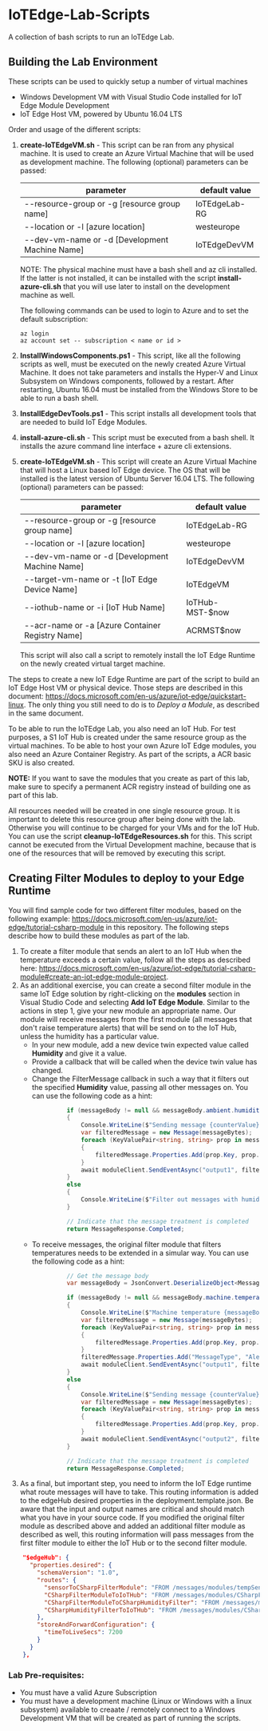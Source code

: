 # IoTEdge-Lab-Scripts
A collection of bash scripts to run an IoTEdge Lab.
## Building the Lab Environment
These scripts can be used to quickly setup a number of virtual machines
- Windows Development VM with Visual Studio Code installed for IoT Edge Module Development
- IoT Edge Host VM, powered by Ubuntu 16.04 LTS

Order and usage of the different scripts:
1. **create-IoTEdgeVM.sh** - This script can be ran from any physical machine. It is used to create an Azure Virtual Machine that will be used as development machine. The following (optional) parameters can be passed:

   | parameter                                      | default value |
   |---                                             |---            |
   | --resource-group or -g [resource group name]   | IoTEdgeLab-RG |
   | --location or -l [azure location]              | westeurope    |
   | --dev-vm-name or -d [Development Machine Name] | IoTEdgeDevVM  |
   
   NOTE: The physical machine must have a bash shell and az cli installed. If the latter is not installed, it can be installed with the script **install-azure-cli.sh** that you will use later to install on the development machine as well.
   
   The following commands can be used to login to Azure and to set the default subscription:
   ```
   az login
   az account set -- subscription < name or id >
   ```
1. **InstallWindowsComponents.ps1** - This script, like all the following scripts as well, must be executed on the newly created Azure Virtual Machine. It does not take parameters and installs the Hyper-V and Linux Subsystem on Windows components, followed by a restart. After restarting, Ubuntu 16.04 must be installed from the Windows Store to be able to run a bash shell.
1. **InstallEdgeDevTools.ps1** - This script installs all development tools that are needed to build IoT Edge Modules.
1. **install-azure-cli.sh** - This script must be executed from a bash shell. It installs the azure command line interface + azure cli extensions.
1. **create-IoTEdgeVM.sh** - This script will create an Azure Virtual Machine that will host a Linux based IoT Edge device. The OS that will be installed is the latest version of Ubuntu Server 16.04 LTS. The following (optional) parameters can be passed:

   | parameter                                        | default value   |
   |---                                               |---              |
   | --resource-group or -g [resource group name]     | IoTEdgeLab-RG   |
   | --location or -l [azure location]                | westeurope      |
   | --dev-vm-name or -d [Development Machine Name]   | IoTEdgeDevVM    |
   | --target-vm-name or -t [IoT Edge Device Name]    | IoTEdgeVM       |
   | --iothub-name or -i [IoT Hub Name]               | IoTHub-MST-$now |
   | --acr-name or -a [Azure Container Registry Name] | ACRMST$now      |

   This script will also call a script to remotely install the IoT Edge Runtime on the newly created virtual target machine.

The steps to create a new IoT Edge Runtime are part of the script to build an IoT Edge Host VM or physical device. Those steps are described in this document: https://docs.microsoft.com/en-us/azure/iot-edge/quickstart-linux. The only thing you still need to do is to *Deploy a Module*, as described in the same document.

To be able to run the IoTEdge Lab, you also need an IoT Hub. For test purposes, a S1 IoT Hub is created under the same resource group as the virtual machines. To be able to host your own Azure IoT Edge modules, you also need an Azure Container Registry. As part of the scripts, a ACR basic SKU is also created.

   **NOTE:** If you want to save the modules that you create as part of this lab, make sure to specify a permanent ACR registry instead of building one as part of this lab.

All resources needed will be created in one single resource group. It is important to delete this resource group after being done with the lab. Otherwise you will continue to be charged for your VMs and for the IoT Hub. You can use the script **cleanup-IoTEdgeResources.sh** for this. This script cannot be executed from the Virtual Development machine, because that is one of the resources that will be removed by executing this script.

## Creating Filter Modules to deploy to your Edge Runtime

You will find sample code for two different filter modules, based on the following example: https://docs.microsoft.com/en-us/azure/iot-edge/tutorial-csharp-module in this repository. The following steps describe how to build these modules as part of the lab.

1. To create a filter module that sends an alert to an IoT Hub when the temperature exceeds a certain value, follow all the steps as described here: https://docs.microsoft.com/en-us/azure/iot-edge/tutorial-csharp-module#create-an-iot-edge-module-project.
1. As an additional exercise, you can create a second filter module in the same IoT Edge solution by right-clicking on the **modules** section in Visual Studio Code and selecting **Add IoT Edge Module**. Similar to the actions in step 1, give your new module an appropriate name. Our module will receive messages from the first module (all messages that don't raise temperature alerts) that will be send on to the IoT Hub, unless the humidity has a particular value.
   - In your new module, add a new device twin expected value called **Humidity** and give it a value.
   - Provide a callback that will be called when the device twin value has changed.
   - Change the FilterMessage callback in such a way that it filters out the specified **Humidity** value, passing all other messages on. You can use the following code as a hint:
   ```csharp
                if (messageBody != null && messageBody.ambient.humidity != humidityFilter)
                {
                    Console.WriteLine($"Sending message {counterValue} on to the IoTHub!");
                    var filteredMessage = new Message(messageBytes);
                    foreach (KeyValuePair<string, string> prop in message.Properties )
                    {
                        filteredMessage.Properties.Add(prop.Key, prop.Value);
                    }
                    await moduleClient.SendEventAsync("output1", filteredMessage);
                }
                else
                {
                    Console.WriteLine($"Filter out messages with humidity: {humidityFilter}");
                }

                // Indicate that the message treatment is completed
                return MessageResponse.Completed;
   ```
   - To receive messages, the original filter module that filters temperatures needs to be extended in a simular way. You can use the following code as a hint:
   ```csharp
                // Get the message body
                var messageBody = JsonConvert.DeserializeObject<MessageBody>(messageString);

                if (messageBody != null && messageBody.machine.temperature > temperatureThreshold)
                {
                    Console.WriteLine($"Machine temperature {messageBody.machine.temperature} exceeds threshold {temperatureThreshold}");
                    var filteredMessage = new Message(messageBytes);
                    foreach (KeyValuePair<string, string> prop in message.Properties )
                    {
                        filteredMessage.Properties.Add(prop.Key, prop.Value);
                    }
                    filteredMessage.Properties.Add("MessageType", "Alert");
                    await moduleClient.SendEventAsync("output1", filteredMessage);
                }
                else
                {
                    Console.WriteLine($"Sending message {counterValue} on to the next Module!");
                    var filteredMessage = new Message(messageBytes);
                    foreach (KeyValuePair<string, string> prop in message.Properties )
                    {
                        filteredMessage.Properties.Add(prop.Key, prop.Value);
                    }
                    await moduleClient.SendEventAsync("output2", filteredMessage);
                }

                // Indicate that the message treatment is completed
                return MessageResponse.Completed;
   ```
1. As a final, but important step, you need to inform the IoT Edge runtime what route messages will have to take. This routing information is added to the edgeHub desired properties in the deployment.template.json. Be aware that the input and output names are critical and should match what you have in your source code. If you modified the original filter module as described above and added an additional filter module as described as well, this routing information will pass messages from the first filter module to either the IoT Hub or to the second filter module.
```json
    "$edgeHub": {
      "properties.desired": {
        "schemaVersion": "1.0",
        "routes": {
          "sensorToCSharpFilterModule": "FROM /messages/modules/tempSensor/outputs/temperatureOutput INTO BrokeredEndpoint(\"/modules/CSharpFilterModule/inputs/input1\")",
          "CSharpFilterModuleToIoTHub": "FROM /messages/modules/CSharpFilterModule/outputs/output1 INTO $upstream",
          "CSharpFilterModuleToCSharpHumidityFilter": "FROM /messages/modules/CSharpFilterModule/outputs/output2 Into BrokeredEndpoint(\"/modules/CSharpHumidityFilter/inputs/input1\")",
          "CSharpHumidityFilterToIoTHub": "FROM /messages/modules/CSharpHumidityFilter/outputs/* INTO $upstream"
        },
        "storeAndForwardConfiguration": {
          "timeToLiveSecs": 7200
        }
      }
    },
```

### Lab Pre-requisites:
- You must have a valid Azure Subscription
- You must have a development machine (Linux or Windows with a linux subsystem) available to creaate / remotely connect to a Windows Development VM that will be created as part of running the scripts.
